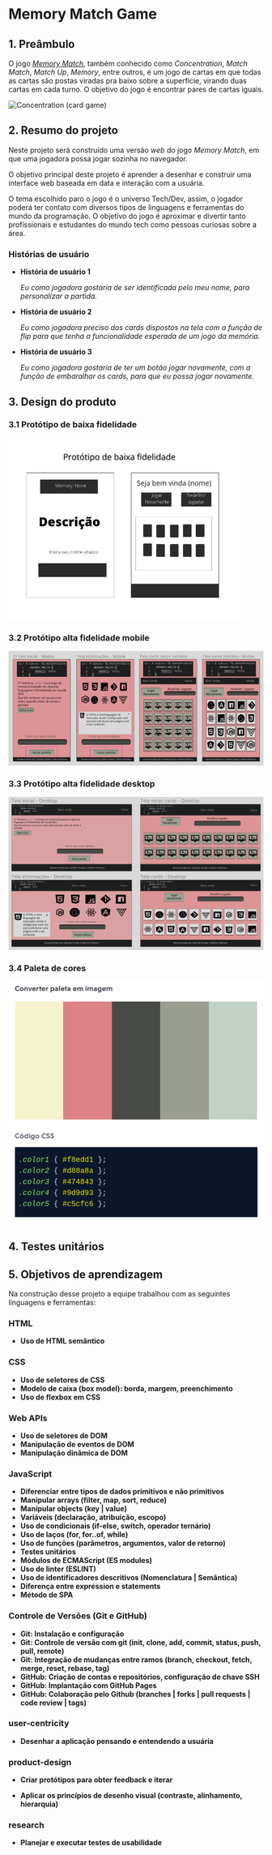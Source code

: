 # Memory Match Game

## 1. Preâmbulo

O jogo [_Memory Match_](<https://en.wikipedia.org/wiki/Concentration_(card_game)>),
também conhecido como _Concentration_, _Match Match_, _Match Up_, _Memory_,
entre outros, é um jogo de cartas em que todas as cartas são postas viradas
pra baixo sobre a superficie, virando duas cartas em cada turno. O
objetivo do jogo é encontrar pares de cartas iguais.

![Concentration (card game)](https://user-images.githubusercontent.com/110297/135919005-66aefadb-c462-49e2-bf10-2374f2e47688.png)

## 2. Resumo do projeto

Neste projeto será construído uma versão _web_ do jogo _Memory Match_, em
que uma jogadora possa jogar sozinha no navegador.

O objetivo principal deste projeto é aprender a desenhar e construir uma
interface web baseada em data e interação com a usuária.

O tema escolhido paro o jogo é o universo Tech/Dev, assim, o jogador poderá ter contato com diversos tipos de linguagens e ferramentas do mundo da programação. O objetivo do jogo é aproximar e divertir tanto profissionais e estudantes do mundo tech como pessoas curiosas sobre a área.

### Histórias de usuário

- **História de usuário 1**
  
  *Eu como jogadora gostaria de ser identificada pelo meu nome, para personalizar a partida.*

- **História de usuário 2**
  
  *Eu como jogadora preciso dos cards dispostos na tela com a função de flip para que tenha a funcionalidade esperada de um jogo da memória.*

- **História de usuário 3**
  
  *Eu como jogadora gostaria de ter um botão jogar novamente, com a função de embaralhar os cards, para que eu possa jogar novamente.*  

## 3. Design do produto
### 3.1 Protótipo de baixa fidelidade
![](prototipo_baixa_fidelidade.png)

### 3.2 Protótipo alta fidelidade mobile
![](prototipo_alta_fidelidade_mobile.png)

### 3.3 Protótipo alta fidelidade desktop
![](prototipo_alta_fidelidade_desktop.png)

### 3.4 Paleta de cores
![](paleta_de_cores.png)

## 4. Testes unitários

## 5. Objetivos de aprendizagem

Na construção desse projeto a equipe trabalhou com as seguintes linguagens e ferramentas:

### HTML
-  **Uso de HTML semântico**

### CSS
- **Uso de seletores de CSS**
-  **Modelo de caixa (box model): borda, margem, preenchimento**
- **Uso de flexbox em CSS**

### Web APIs
- **Uso de seletores de DOM**
- **Manipulação de eventos de DOM**
- **Manipulação dinâmica de DOM**

### JavaScript

- **Diferenciar entre tipos de dados primitivos e não primitivos**
- **Manipular arrays (filter, map, sort, reduce)**
- **Manipular objects (key | value)**
- **Variáveis (declaração, atribuição, escopo)**
- **Uso de condicionais (if-else, switch, operador ternário)**
- **Uso de laços (for, for..of, while)**
- **Uso de funções (parâmetros, argumentos, valor de retorno)**
- **Testes unitários**
- **Módulos de ECMAScript (ES modules)**
- **Uso de linter (ESLINT)**
- **Uso de identificadores descritivos (Nomenclatura | Semântica)**
- **Diferença entre expression e statements**
- **Método de SPA**

### Controle de Versões (Git e GitHub)

- **Git: Instalação e configuração**
- **Git: Controle de versão com git (init, clone, add, commit, status, push, pull, remote)**
- **Git: Integração de mudanças entre ramos (branch, checkout, fetch, merge, reset, rebase, tag)**
- **GitHub: Criação de contas e repositórios, configuração de chave SSH**
- **GitHub: Implantação com GitHub Pages**
- **GitHub: Colaboração pelo Github (branches | forks | pull requests | code review | tags)**
### user-centricity
- **Desenhar a aplicação pensando e entendendo a usuária**

### product-design

- **Criar protótipos para obter feedback e iterar**

- **Aplicar os princípios de desenho visual (contraste, alinhamento, hierarquia)**

### research

- **Planejar e executar testes de usabilidade**

